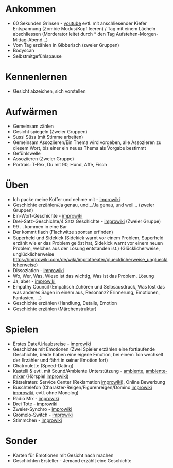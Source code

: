 # Ankommen
* 60 Sekunden Grinsen - [youtube](https://www.youtube.com/watch?v=LtPZ3gKAZs0) evtl. mit anschliesender Kiefer Entspannung (Zombie Modus/Kopf leeren) / Tag mit einem Lächeln abschliessen (Morderator leitet durch * den Tag Aufstehen-Morgen-Mittag-Abend...)
* Vom Tag erzählen in Gibberisch (zweier Gruppen)
* Bodyscan
* Selbstmitgefühlspause

# Kennenlernen
* Gesicht abzeichen, sich vorstellen

# Aufwärmen
* Gemeinsam zählen
* Gesicht spiegeln (Zweier Gruppen)
* Sussi Süss (mit Stimme arbeiten)
* Gemeinsam Assoziieren/Ein Thema wird vorgeben, alle Assozieren zu diesem Wort, bis einer ein neues Thema als Vorgabe bestimmt
* Gefühlswelle
* Assoziieren (Zweier Gruppe)
* Portrais: T-Rex, Du mit 90, Hund, Affe, Fisch

# Üben
* Ich packe meine Koffer und nehme mit - [improwiki](https://improwiki.com/de/wiki/improtheater/ich_packe_meine_koffer_und_nehme_mit)
* Geschichte erzählen/Ja genau, und.../Ja genau, und weil... (zweier Gruppen)
* Ein-Wort-Geschichte - [improwiki](https://improwiki.com/de/wiki/improtheater/ein-wort-geschichte)
* Drei-Satz-Geschichte/4 Satz Geschichte - [improwiki](https://improwiki.com/de/wiki/improtheater/4_satz_geschichte) (Zweier Gruppe)
* 99 ... kommen in eine Bar
* Der kommt flach (Flachwitze spontan erfinden)
* Superheld und Sidekick (Sidekick warnt vor einem Problem, Superheld erzählt wie er das Problem gelöst hat, Sidekick warnt vor einem neuen Problem, welches aus der Lösung entstanden ist.) (Glücklicherweise, unglücklicherweise https://improwiki.com/de/wiki/improtheater/gluecklicherweise_ungluecklicherweise)
* Dissoziation - [improwiki](https://improwiki.com/de/wiki/improtheater/dissoziation)
* Wo, Wer, Was, Wieso ist das wichtig, Was ist das Problem, Lösung
* Ja, aber - [improwiki](https://improwiki.com/de/wiki/improtheater/ja_aber)
* Empathy Council (Empatisch Zuhören und Selbsausdruck, Was löst das was anderes Sagen in einem aus, Resonanz? Erinnerung, Emotionen, Fantasien, ...)
* Geschichte erzählen (Handlung, Details, Emotion
* Geschichte erzählen (Märchenstruktur)

# Spielen
* Erstes Date/Urlaubsreise - [improwiki](https://improwiki.com/de/wiki/improtheater/urlaubsreise)
* Geschichte mit Emotionen (Zwei Spieler erzählen eine fortlaufende Geschichte, beide haben eine eigene Emotion, bei einem Ton wechselt der Erzähler und fährt in seiner Emotion fort)
* Chatroulette (Speed-Dating)
* Kastelli & evtl. mit Sound/Ambiente Unterstützung - [ambiente](https://ambiente.zottelig.ch/), [ambiente-mixer](https://www.ambient-mixer.com/) (Hörspiel [improwiki](https://improwiki.com/de/wiki/improtheater/hoerspiel))
* Rätselraten: Service Center (Reklamation [improwiki](https://improwiki.com/de/wiki/improtheater/reklamation)), Online Bewerbung
* Buschtelefon (Charakter-Reigen/Figurenreigen/Domino [improwiki](https://improwiki.com/de/spiele/charakter-reigen) [improwiki](https://improwiki.com/de/spiele/domino), evtl. ohne Monolog)
* Radio Mix - [improwiki](https://improwiki.com/de/wiki/improtheater/radio_mix)
* Drei Tote - [improwiki](https://improwiki.com/de/wiki/improtheater/drei_tote)
* Zweier-Synchro - [improwiki](https://improwiki.com/de/spiele/zweier-synchro)
* Gromolo-Switch - [improwiki](https://improwiki.com/de/wiki/improtheater/gromolo-switch)
* Stimmchen - [improwiki](https://improwiki.com/de/dialogspiele/das-stimmchen)

# Sonder
* Karten für Emotionen mit Gesicht nach machen
* Geschichten Ersteller - Jemand erzählt eine Geschichte